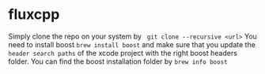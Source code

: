 # fluxcpp

Simply clone the repo on your system by ``` git clone --recursive <url>```
You need to install boost ```brew install boost``` and make sure that you update the ```header search paths``` of the xcode project with the right boost headers
folder. You can find the boost installation folder by ```brew info boost```

